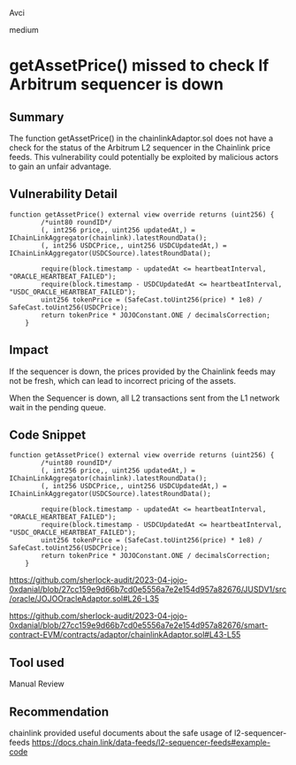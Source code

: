 Avci

medium

# getAssetPrice() missed to check If Arbitrum sequencer is down

## Summary
The function getAssetPrice() in the chainlinkAdaptor.sol does not have a check for the status of the Arbitrum L2 sequencer in the Chainlink price feeds. This vulnerability could potentially be exploited by malicious actors to gain an unfair advantage.
## Vulnerability Detail
```solidity
function getAssetPrice() external view override returns (uint256) {
        /*uint80 roundID*/
        (, int256 price,, uint256 updatedAt,) = IChainLinkAggregator(chainlink).latestRoundData();
        (, int256 USDCPrice,, uint256 USDCUpdatedAt,) = IChainLinkAggregator(USDCSource).latestRoundData();

        require(block.timestamp - updatedAt <= heartbeatInterval, "ORACLE_HEARTBEAT_FAILED");
        require(block.timestamp - USDCUpdatedAt <= heartbeatInterval, "USDC_ORACLE_HEARTBEAT_FAILED");
        uint256 tokenPrice = (SafeCast.toUint256(price) * 1e8) / SafeCast.toUint256(USDCPrice);
        return tokenPrice * JOJOConstant.ONE / decimalsCorrection;
    }
```
## Impact
If the sequencer is down, the prices provided by the Chainlink feeds may not be fresh, which can lead to incorrect pricing of the assets.

When the Sequencer is down, all L2 transactions sent from the L1 network wait in the pending queue.
## Code Snippet
```solidity
function getAssetPrice() external view override returns (uint256) {
        /*uint80 roundID*/
        (, int256 price,, uint256 updatedAt,) = IChainLinkAggregator(chainlink).latestRoundData();
        (, int256 USDCPrice,, uint256 USDCUpdatedAt,) = IChainLinkAggregator(USDCSource).latestRoundData();

        require(block.timestamp - updatedAt <= heartbeatInterval, "ORACLE_HEARTBEAT_FAILED");
        require(block.timestamp - USDCUpdatedAt <= heartbeatInterval, "USDC_ORACLE_HEARTBEAT_FAILED");
        uint256 tokenPrice = (SafeCast.toUint256(price) * 1e8) / SafeCast.toUint256(USDCPrice);
        return tokenPrice * JOJOConstant.ONE / decimalsCorrection;
    }
```
https://github.com/sherlock-audit/2023-04-jojo-0xdanial/blob/27cc159e9d66b7cd0e5556a7e2e154d957a82676/JUSDV1/src/oracle/JOJOOracleAdaptor.sol#L26-L35

https://github.com/sherlock-audit/2023-04-jojo-0xdanial/blob/27cc159e9d66b7cd0e5556a7e2e154d957a82676/smart-contract-EVM/contracts/adaptor/chainlinkAdaptor.sol#L43-L55

## Tool used

Manual Review

## Recommendation
chainlink provided useful documents about the safe usage of l2-sequencer-feeds 
https://docs.chain.link/data-feeds/l2-sequencer-feeds#example-code